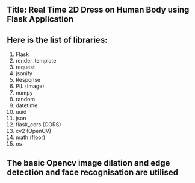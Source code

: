 ## Title: Real Time 2D Dress on Human Body using Flask Application

## Here is the list of libraries:
1. Flask  
2. render_template  
3. request  
4. jsonify  
5. Response  
6. PIL (Image)  
7. numpy  
8. random  
9. datetime  
10. uuid  
11. json  
12. flask_cors (CORS)  
13. cv2 (OpenCV)  
14. math (floor)  
15. os


## The basic Opencv image dilation and edge detection and face recognisation are utilised